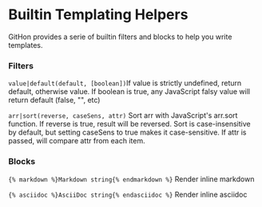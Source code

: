 # Builtin Templating Helpers

GitHon provides a serie of builtin filters and blocks to help you write templates.

### Filters

`value|default(default, [boolean])`If value is strictly undefined, return default, otherwise value. If boolean is true, any JavaScript falsy value will return default (false, "", etc)

`arr|sort(reverse, caseSens, attr)`
Sort arr with JavaScript's arr.sort function. If reverse is true, result will be reversed. Sort is case-insensitive by default, but setting caseSens to true makes it case-sensitive. If attr is passed, will compare attr from each item.

### Blocks

`{% markdown %}Markdown string{% endmarkdown %}`
Render inline markdown

`{% asciidoc %}AsciiDoc string{% endasciidoc %}`
Render inline asciidoc

